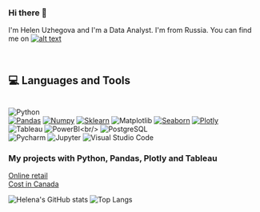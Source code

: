 ### Hi there 👋
I'm Helen Uzhegova and I'm a Data Analyst. I'm from Russia. You can find me on  <a href="https://www.linkedin.com/in/uzhegovaelena"> ![alt text](https://img.shields.io/badge/-LinkedIn-0e76a8?style=plastic&logo=linkedIn)</a>

</br>
<h2 align = "left"> 💻 Languages and Tools </h2>

&nbsp;<br/>
  ![Python](https://img.shields.io/badge/-Python-FFFFFF?style=flat&logo=python)<br/>
  [![Pandas](https://img.shields.io/badge/-Pandas-FFFFFF?style=flat&logo=Pandas&logoColor=blue&link=https://github.com/elsaTH)](https://github.com/uzhegovaelena)
  [![Numpy](https://img.shields.io/badge/-Numpy-FFFFFF?style=flat&logo=Numpy&logoColor=blue&link=https://github.com/elsaTH)](https://github.com/uzhegovaelena)
  [![Sklearn](https://img.shields.io/badge/-Sklearn-FFFFFF?style=flat&logo=sklearn&link=https://github.com/elsaTH)](https://github.com/uzhegovaelena)
  ![Matplotlib](https://img.shields.io/badge/-Matplotlib-FFFFFF?style=flat&logo=Matplotlib&logoColor=white&link=(https://github.com/uzhegovaelena))
  [![Seaborn](https://img.shields.io/badge/-Seaborn-FFFFFF?style=flat&logo=Seaborn&logoColor=white&link=https://github.com/anavh)](https://github.com/uzhegovaelena)
  [![Plotly](https://img.shields.io/badge/-Plotly-FFFFFF?style=flat&logo=Plotly&logoColor=white&link=https://github.com/anavh)](https://github.com/uzhegovaelena)<br/>
  ![Tableau](https://img.shields.io/badge/-Tableau-blue?style=flat&logo=PowerBI&logoColor=white&link=https://github.com/uzhegovaelena)
  ![PowerBI](https://img.shields.io/badge/-PowerBI-yellow?style=flat&logo=PowerBI&logoColor=white&link=(https://github.com/uzhegovaelena))<br/>
  ![PostgreSQL](https://img.shields.io/badge/-PostgreSQL-green)<br/>
  ![Pycharm](https://img.icons8.com/color/28/000000/pycharm.png)
  ![Jupyter](https://img.shields.io/badge/-Jupyter-FFFFFF?style=flat&logo=Jupyter&logoColor=orange&link=https://github.com/elsaTH)
  ![Visual Studio Code](https://img.shields.io/badge/-Visual%20Studio%20Code-FFFFFF?style=flat&logo=visual-studio-code&logoColor=007ACC)
<br/>

### My projects with Python, Pandas, Plotly and Tableau
[Online retail](https://github.com/uzhegovaelena/online-retail)<br/>
[Cost in Canada](https://github.com/uzhegovaelena/tableau-costs-in-canada)

![Helena's GitHub stats](https://github-readme-stats.vercel.app/api?username=uzhegovaelena&theme=synthwave&show_icons=true&count_private=true "Helena's’ GutHub Stats")
![Top Langs](https://github-readme-stats.vercel.app/api/top-langs/?username=uzhegovaelena&theme=synthwave "Helena's’ Top Languages Card")
<!--


**uzhegovaelena/uzhegovaelena** is a ✨ _special_ ✨ repository because its `README.md` (this file) appears on your GitHub profile.

Here are some ideas to get you started:

- 🔭 I’m currently working on ...
- 🌱 I’m currently learning ...
- 👯 I’m looking to collaborate on ...
- 🤔 I’m looking for help with ...
- 💬 Ask me about ...
- 📫 How to reach me: ...
- 😄 Pronouns: ...
- ⚡ Fun fact: ...
-->
